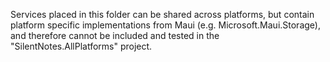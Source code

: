 Services placed in this folder can be shared across platforms, but contain platform specific
implementations from Maui (e.g. Microsoft.Maui.Storage), and therefore cannot be included and
tested in the "SilentNotes.AllPlatforms" project.
